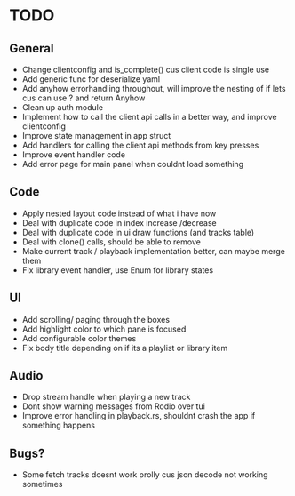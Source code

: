 # TODO

## General
- Change clientconfig and is_complete() cus client code is single use
- Add generic func for deserialize yaml
- Add anyhow errorhandling throughout, will improve the nesting of if lets cus can use ? and return Anyhow
- Clean up auth module
- Implement how to call the client api calls in a better way, and improve clientconfig
- Improve state management in app struct
- Add handlers for calling the client api methods from key presses
- Improve event handler code
- Add error page for main panel when couldnt load something


## Code
- Apply nested layout code instead of what i have now
- Deal with duplicate code in index increase /decrease
- Deal with duplicate code in ui draw functions (and tracks table)
- Deal with clone() calls, should be able to remove
- Make current track / playback implementation better, can maybe merge them
- Fix library event handler, use Enum for library states


## UI
- Add scrolling/ paging through the boxes
- Add highlight color to which pane is focused
- Add configurable color themes
- Fix body title depending on if its a playlist or library item

## Audio
- Drop stream handle when playing a new track
- Dont show warning messages from Rodio over tui
- Improve error handling in playback.rs, shouldnt crash the app if something happens

## Bugs?
- Some fetch tracks doesnt work prolly cus json decode not working sometimes
